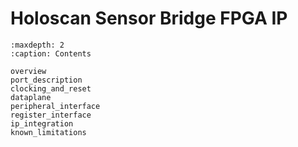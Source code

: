 # Holoscan Sensor Bridge FPGA IP

```{toctree}
:maxdepth: 2
:caption: Contents

overview
port_description
clocking_and_reset
dataplane
peripheral_interface
register_interface
ip_integration
known_limitations
```
